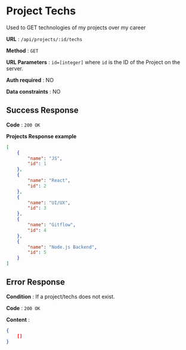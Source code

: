 # Project Techs

Used to GET technologies of my projects over my career

**URL** : `/api/projects/:id/techs`

**Method** : `GET`

**URL Parameters** : `id=[integer]` where `id` is the ID of the Project on the
server.

**Auth required** : NO

**Data constraints** : NO


## Success Response

**Code** : `200 OK`

**Projects Response example**

```json
[
    {
        "name": "JS",
        "id": 1
    },
    {
        "name": "React",
        "id": 2
    },
    {
        "name": "UI/UX",
        "id": 3
    },
    {
        "name": "Gitflow",
        "id": 4
    },
    {
        "name": "Node.js Backend",
        "id": 5
    }
]
```

## Error Response

**Condition** : If a project/techs does not exist.

**Code** : `200 OK`

**Content** :

```json
{
    []
}
```